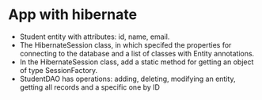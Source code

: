 # App with hibernate

- Student entity with attributes: id, name, email.
- The HibernateSession class, in which specifed the properties for connecting to the database and a list of classes with Entity annotations.
- In the HibernateSession class, add a static method for getting an object of type SessionFactory.
- StudentDAO has operations: adding, deleting, modifying an entity, getting all records and a specific one by ID
